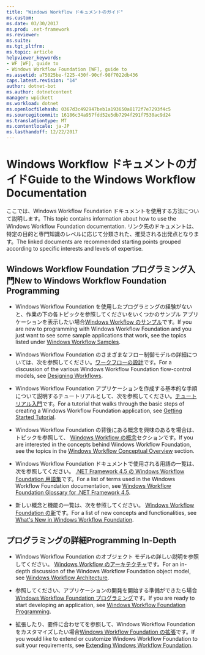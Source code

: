 ```yaml
---
title: "Windows Workflow ドキュメントのガイド"
ms.custom: 
ms.date: 03/30/2017
ms.prod: .net-framework
ms.reviewer: 
ms.suite: 
ms.tgt_pltfrm: 
ms.topic: article
helpviewer_keywords:
- WF [WF], guide to
- Windows Workflow Foundation [WF], guide to
ms.assetid: a75025be-f225-430f-90cf-98f7022db436
caps.latest.revision: "14"
author: dotnet-bot
ms.author: dotnetcontent
manager: wpickett
ms.workload: dotnet
ms.openlocfilehash: 0367d3c492947beb1a193650a8172f7e7293f4c5
ms.sourcegitcommit: 16186c34a957fdd52e5db7294f291f7530ac9d24
ms.translationtype: MT
ms.contentlocale: ja-JP
ms.lasthandoff: 12/22/2017
---
```

# <a name="guide-to-the-windows-workflow-documentation"></a><span data-ttu-id="b0d4b-102">Windows Workflow ドキュメントのガイド</span><span class="sxs-lookup"><span data-stu-id="b0d4b-102">Guide to the Windows Workflow Documentation</span></span>
<span data-ttu-id="b0d4b-103">ここでは、Windows Workflow Foundation ドキュメントを使用する方法について説明します。</span><span class="sxs-lookup"><span data-stu-id="b0d4b-103">This topic contains information about how to use the Windows Workflow Foundation documentation.</span></span> <span data-ttu-id="b0d4b-104">リンク先のドキュメントは、特定の目的と専門知識のレベルに応じて分類された、推奨される出発点となります。</span><span class="sxs-lookup"><span data-stu-id="b0d4b-104">The linked documents are recommended starting points grouped according to specific interests and levels of expertise.</span></span>  
  
## <a name="new-to-windows-workflow-foundation-programming"></a><span data-ttu-id="b0d4b-105">Windows Workflow Foundation プログラミング入門</span><span class="sxs-lookup"><span data-stu-id="b0d4b-105">New to Windows Workflow Foundation Programming</span></span>  
  
-   <span data-ttu-id="b0d4b-106">Windows Workflow Foundation を使用したプログラミングの経験がないと、作業の下の各トピックを参照してくださいをいくつかのサンプル アプリケーションを表示したい場合[Windows Workflow のサンプル](../../../docs/framework/windows-workflow-foundation/samples/index.md)です。</span><span class="sxs-lookup"><span data-stu-id="b0d4b-106">If you are new to programming with Windows Workflow Foundation and you just want to see some sample applications that work, see the topics listed under [Windows Workflow Samples](../../../docs/framework/windows-workflow-foundation/samples/index.md).</span></span>  
  
-   <span data-ttu-id="b0d4b-107">Windows Workflow Foundation のさまざまなフロー制御モデルの詳細については、次を参照してください。[ワークフローの設計](../../../docs/framework/windows-workflow-foundation/designing-workflows.md)です。</span><span class="sxs-lookup"><span data-stu-id="b0d4b-107">For a discussion of the various Windows Workflow Foundation flow-control models, see [Designing Workflows](../../../docs/framework/windows-workflow-foundation/designing-workflows.md).</span></span>  
  
-   <span data-ttu-id="b0d4b-108">Windows Workflow Foundation アプリケーションを作成する基本的な手順について説明するチュートリアルとして、次を参照してください。[チュートリアル入門](../../../docs/framework/windows-workflow-foundation/getting-started-tutorial.md)です。</span><span class="sxs-lookup"><span data-stu-id="b0d4b-108">For a tutorial that walks through the basic steps of creating a Windows Workflow Foundation application, see [Getting Started Tutorial](../../../docs/framework/windows-workflow-foundation/getting-started-tutorial.md).</span></span>  
  
-   <span data-ttu-id="b0d4b-109">Windows Workflow Foundation の背後にある概念を興味のあるを場合は、トピックを参照して、 [Windows Workflow の概念](../../../docs/framework/windows-workflow-foundation/conceptual-overview.md)セクションです。</span><span class="sxs-lookup"><span data-stu-id="b0d4b-109">If you are interested in the concepts behind Windows Workflow Foundation, see the topics in the [Windows Workflow Conceptual Overview](../../../docs/framework/windows-workflow-foundation/conceptual-overview.md) section.</span></span>  
  
-   <span data-ttu-id="b0d4b-110">Windows Workflow Foundation ドキュメントで使用される用語の一覧は、次を参照してください。 [.NET Framework 4.5 の Windows Workflow Foundation 用語集](../../../docs/framework/windows-workflow-foundation/glossary.md)です。</span><span class="sxs-lookup"><span data-stu-id="b0d4b-110">For a list of terms used in the Windows Workflow Foundation documentation, see [Windows Workflow Foundation Glossary for .NET Framework 4.5](../../../docs/framework/windows-workflow-foundation/glossary.md).</span></span>  
  
-   <span data-ttu-id="b0d4b-111">新しい概念と機能の一覧は、次を参照してください。 [Windows Workflow Foundation の新](../../../docs/framework/windows-workflow-foundation/whats-new.md)です。</span><span class="sxs-lookup"><span data-stu-id="b0d4b-111">For a list of new concepts and functionalities, see [What's New in Windows Workflow Foundation](../../../docs/framework/windows-workflow-foundation/whats-new.md).</span></span>  
  
## <a name="programming-in-depth"></a><span data-ttu-id="b0d4b-112">プログラミングの詳細</span><span class="sxs-lookup"><span data-stu-id="b0d4b-112">Programming In-Depth</span></span>  
  
-   <span data-ttu-id="b0d4b-113">Windows Workflow Foundation のオブジェクト モデルの詳しい説明を参照してください。 [Windows Workflow のアーキテクチャ](../../../docs/framework/windows-workflow-foundation/architecture.md)です。</span><span class="sxs-lookup"><span data-stu-id="b0d4b-113">For an in-depth discussion of the Windows Workflow Foundation object model, see [Windows Workflow Architecture](../../../docs/framework/windows-workflow-foundation/architecture.md).</span></span>  
  
-   <span data-ttu-id="b0d4b-114">参照してください、アプリケーションの開発を開始する準備ができたら場合[Windows Workflow Foundation プログラミング](../../../docs/framework/windows-workflow-foundation/programming.md)です。</span><span class="sxs-lookup"><span data-stu-id="b0d4b-114">If you are ready to start developing an application, see [Windows Workflow Foundation Programming](../../../docs/framework/windows-workflow-foundation/programming.md).</span></span>  
  
-   <span data-ttu-id="b0d4b-115">拡張したり、要件に合わせてを参照して、Windows Workflow Foundation をカスタマイズしたい場合[Windows Workflow Foundation の拡張](../../../docs/framework/windows-workflow-foundation/extend.md)です。</span><span class="sxs-lookup"><span data-stu-id="b0d4b-115">If you would like to extend or customize Windows Workflow Foundation to suit your requirements, see [Extending Windows Workflow Foundation](../../../docs/framework/windows-workflow-foundation/extend.md).</span></span>
